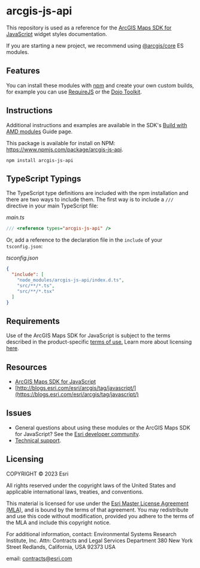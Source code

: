 # arcgis-js-api

This repository is used as a reference for the [ArcGIS Maps SDK for JavaScript](https://developers.arcgis.com/javascript/) widget styles documentation.

If you are starting a new project, we recommend using [@arcgis/core](https://developers.arcgis.com/javascript/latest/es-modules/) ES modules.

## Features

You can install these modules with [npm](https://npmjs.org/) and create your own custom builds, for example you can use [RequireJS](https://requirejs.org/) or the [Dojo Toolkit](https://dojotoolkit.org/).

## Instructions

Additional instructions and examples are available in the SDK's [Build with AMD modules](https://developers.arcgis.com/javascript/latest/amd-build/) Guide page.

This package is available for install on NPM: https://www.npmjs.com/package/arcgis-js-api.

```
npm install arcgis-js-api
```

## TypeScript Typings

The TypeScript type definitions are included with the npm installation and there are two ways to include them. The first way is to include a `///` directive in your main TypeScript file:

_main.ts_

```ts
/// <reference types="arcgis-js-api" />
```

Or, add a reference to the declaration file in the `include` of your `tsconfig.json`:

_tsconfig.json_

```json
{
  "include": [
    "node_modules/arcgis-js-api/index.d.ts",
    "src/**/*.ts",
    "src/**/*.tsx"
  ]
}
```

## Requirements

Use of the ArcGIS Maps SDK for JavaScript is subject to the terms described in the product-specific [terms of use.](https://www.esri.com/en-us/legal/terms/product-specific-scope-of-use) Learn more about licensing [here](https://developers.arcgis.com/javascript/latest/licensing/).

## Resources

- [ArcGIS Maps SDK for JavaScript](https://developers.arcgis.com/javascript/)
- [http://blogs.esri.com/esri/arcgis/tag/javascript/](https://blogs.esri.com/esri/arcgis/tag/javascript/)

## Issues

- General questions about using these modules or the ArcGIS Maps SDK for JavaScript? See the [Esri developer community](https://community.esri.com/t5/arcgis-api-for-javascript/ct-p/arcgis-api-for-javascript).
- [Technical support](https://support.esri.com/).

## Licensing

COPYRIGHT © 2023 Esri

All rights reserved under the copyright laws of the United States
and applicable international laws, treaties, and conventions.

This material is licensed for use under the [Esri Master License
Agreement (MLA)](https://www.esri.com/content/dam/esrisites/en-us/media/legal/ma-full/ma-full.pdf), and is bound by the terms of that agreement.
You may redistribute and use this code without modification,
provided you adhere to the terms of the MLA and include this
copyright notice.

For additional information, contact:
Environmental Systems Research Institute, Inc.
Attn: Contracts and Legal Services Department
380 New York Street
Redlands, California, USA 92373
USA

email: contracts@esri.com
